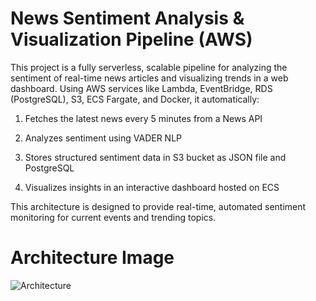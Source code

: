 # News Sentiment Analysis & Visualization Pipeline (AWS)
This project is a fully serverless, scalable pipeline for analyzing the sentiment of real-time news articles and visualizing trends in a web dashboard. Using AWS services like Lambda, EventBridge, RDS (PostgreSQL), S3, ECS Fargate, and Docker, it automatically:

1. Fetches the latest news every 5 minutes from a News API

2. Analyzes sentiment using VADER NLP

3. Stores structured sentiment data in S3 bucket as JSON file and PostgreSQL

4. Visualizes insights in an interactive dashboard hosted on ECS

This architecture is designed to provide real-time, automated sentiment monitoring for current events and trending topics.

# Architecture Image

![Architecture](https://github.com/user-attachments/assets/31df66f4-01cb-4f35-9ab4-3bfd53aa540d)
